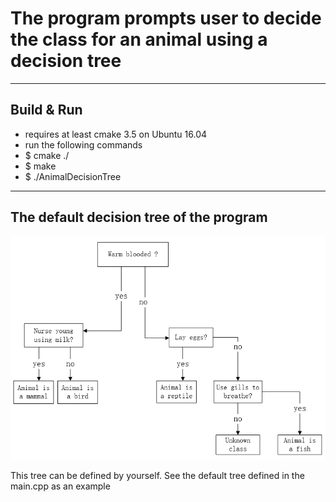 # The program prompts user to decide the class for an animal using a decision tree
---
## Build & Run
 * requires at least cmake 3.5 on Ubuntu 16.04
 * run the following commands
 * $ cmake ./
 * $ make
 * $ ./AnimalDecisionTree
---
## The default decision tree of the program
![Default decision tree](https://github.com/windr00/AnimalDecisionTree/raw/master/decision_tree.png)

This tree can be defined by yourself. See the default tree defined in the main.cpp as an example
